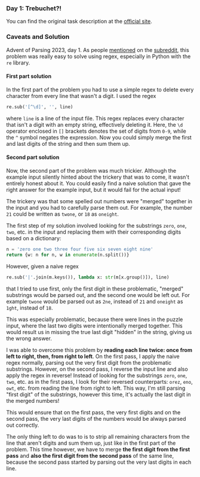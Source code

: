 ### Day 1: Trebuchet?!

You can find the original task description at the [official site](https://adventofcode.com/2023/day/1).

### Caveats and Solution
Advent of Parsing 2023, day 1. As people [mentioned](https://www.reddit.com/r/adventofcode/comments/189s2wr/day_3_2023_for_3_days_ive_just_been_using_regex/) on the [subreddit](https://www.reddit.com/r/adventofcode/), this problem was really easy to solve using regex, especially in Python with the `re` library.

#### First part solution
In the first part of the problem you had to use a simple regex to delete every character from every line that wasn't a digit. I used the regex

```python
re.sub('[^\d]', '', line)
```

where `line` is a line of the input file. This regex replaces every character that isn't a digit with an empty string, effectively deleting it. Here, the `\d` operator enclosed in `[]` brackets denotes the set of digits from `0-9`, while the `^` symbol negates the expression. Now you could simply merge the first and last digits of the string and then sum them up.

#### Second part solution
Now, the second part of the problem was much trickier. Although the example input silently hinted about the trickery that was to come, it wasn't entirely honest about it. You could easily find a naive solution that gave the right answer for the example input, but it would fail for the actual input!

The trickery was that some spelled out numbers were "merged" together in the input and you had to carefully parse them out. For example, the number `21` could be written as `twone`, or `18` as `oneight`.

The first step of my solution involved looking for the substrings `zero`, `one`, `two`, etc. in the input and replacing them with their corresponding digits based on a dictionary:

```python
n = 'zero one two three four five six seven eight nine'
return {w: n for n, w in enumerate(n.split())}
```

However, given a naive regex

```python
re.sub('|'.join(m.keys()), lambda x: str(m[x.group()]), line)
```

that I tried to use first, only the first digit in these problematic, "merged" substrings would be parsed out, and the second one would be left out. For example `twone` would be parsed out as `2ne`, instead of `21` and `oneight` as `1ght`, instead of `18`.

This was especially problematic, because there were lines in the puzzle input, where the last two digits were intentionally merged together. This would result us in missing the true last digit "hidden" in the string, giving us the wrong answer.

I was able to overcome this problem by **reading each line twice: once from left to right, then, from right to left**. On the first pass, I apply the naive regex normally, parsing out the very first digit from the problematic substrings. However, on the second pass, I reverse the input line and also apply the regex in reverse! Instead of looking for the substrings `zero`, `one`, `two`, etc. as in the first pass, I look for their reversed counterparts: `orez`, `eno`, `owt`, etc. from reading the line from right to left. This way, I'm still parsing "first digit" of the substrings, however this time, it's actually the last digit in the merged numbers!

This would ensure that on the first pass, the very first digits and on the second pass, the very last digits of the numbers would be always parsed out correctly.

The only thing left to do was to is to strip all remaining characters from the line that aren't digits and sum them up, just like in the first part of the problem. This time however, we have to merge **the first digit from the first pass** and **also the first digit from the second pass** of the same line, because the second pass started by parsing out the very last digits in each line.